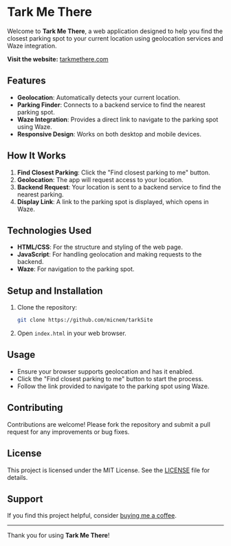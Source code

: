 # Tark Me There

Welcome to **Tark Me There**, a web application designed to help you find the closest parking spot to your current location using geolocation services and Waze integration.

**Visit the website:** [tarkmethere.com](https://tarkmethere.com)

## Features

- **Geolocation**: Automatically detects your current location.
- **Parking Finder**: Connects to a backend service to find the nearest parking spot.
- **Waze Integration**: Provides a direct link to navigate to the parking spot using Waze.
- **Responsive Design**: Works on both desktop and mobile devices.

## How It Works

1. **Find Closest Parking**: Click the "Find closest parking to me" button.
2. **Geolocation**: The app will request access to your location.
3. **Backend Request**: Your location is sent to a backend service to find the nearest parking.
4. **Display Link**: A link to the parking spot is displayed, which opens in Waze.

## Technologies Used

- **HTML/CSS**: For the structure and styling of the web page.
- **JavaScript**: For handling geolocation and making requests to the backend.
- **Waze**: For navigation to the parking spot.

## Setup and Installation

1. Clone the repository:
   ```bash
   git clone https://github.com/micnem/tarkSite
   ```
2. Open `index.html` in your web browser.

## Usage

- Ensure your browser supports geolocation and has it enabled.
- Click the "Find closest parking to me" button to start the process.
- Follow the link provided to navigate to the parking spot using Waze.

## Contributing

Contributions are welcome! Please fork the repository and submit a pull request for any improvements or bug fixes.

## License

This project is licensed under the MIT License. See the [LICENSE](LICENSE) file for details.

## Support

If you find this project helpful, consider [buying me a coffee](https://paypal.me/MichaelNemni?country.x=GB&locale.x=en_GB).

---

Thank you for using **Tark Me There**!
